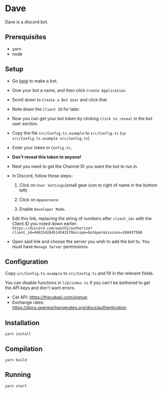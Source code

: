 # Dave

Dave is a discord bot.

## Prerequisites

* yarn
* node

## Setup

* Go [here](https://discordapp.com/developers/applications/me#top) to make a bot.
* Give your bot a name, and then click `Create Application`.
* Scroll down to `Create a Bot User` and click that.
* Note down the `Client ID` for later.
* Now you can get your bot token by clicking `click to reveal` in the bot user section.
* Copy the file `src/Config.ts.example` to `src/Config.ts` (`cp src/Config.ts.example src/Config.ts`)
* Enter your token in `Config.ts`.
* **Don't reveal this token to anyone!**
* Next you need to get the Channel ID you want the bot to run in.
* In Discord, follow these steps-

   1. Click on `User Settings`(small gear icon to right of name in the bottom left)

   2. Click on `Appearance`

   3. Enable `Developer Mode`.

* Edit this link, replacing the string of numbers after `client_id=` with the Client ID you noted down earlier.
`https://discord.com/oauth2/authorize?client_id=446154284514541579&scope=bot&permissions=268437568`
* Open said link and choose the server you wish to add the bot to. You must have `Manage Server` permissions.

## Configuration

Copy `src/Config.ts.example` to `src/Config.ts` and fill in the relevant fields.

You can disable functions in `lib/index.ts` if you can't be bothered to get the API keys and don't want errors.

* Cat API: https://thecatapi.com/signup
* Exchange rates: https://docs.openexchangerates.org/docs/authentication

## Installation

`yarn install`

## Compilation

`yarn build`

## Running

`yarn start`
